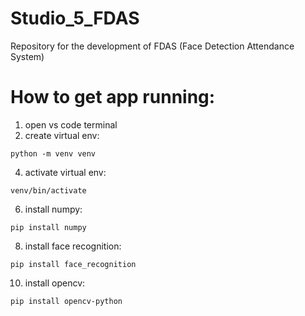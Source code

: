 # Studio_5_FDAS
Repository for the development of FDAS (Face Detection Attendance System)

# How to get app running:
1. open vs code terminal
2. create virtual env: 
``` 
python -m venv venv 
```
4. activate virtual env: 
``` 
venv/bin/activate 
```
6. install numpy:
``` 
pip install numpy 
```
8. install face recognition:
``` 
pip install face_recognition 
```
10. install opencv: 
``` 
pip install opencv-python
```
